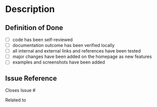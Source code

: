 # Description
<!-- please describe, which changes have been made to the documentation -->

## Definition of Done
<!-- please remove any items that don't apply to your changes -->
- [ ] code has been self-reviewed
- [ ] documentation outcome has been verified locally
- [ ] all internal and external links and references have been tested
- [ ] major changes have been added on the homepage as new features
- [ ] examples and screenshots have been added

## Issue Reference
<!-- if there is a corresponding issue -->
Closes Issue #

<!-- if there is no corresponding issue -->
Related to [<!-- pr title -->](<!-- pr link from development repo -->)
